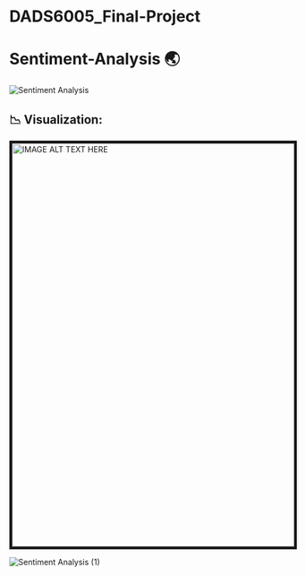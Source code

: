 # DADS6005_Final-Project
# Sentiment-Analysis 🌏

![Sentiment Analysis](https://user-images.githubusercontent.com/97329965/212549301-84b7ff20-add9-47d8-ad67-2bb78cab200c.png)


## 📉 Visualization:
<a href="http://www.youtube.com/watch?feature=player_embedded&v=x2ratX9Eakw
" target="_blank"><img src="http://img.youtube.com/vi/x2ratX9Eakw/0.jpg" 
alt="IMAGE ALT TEXT HERE" width="1280" height="720" border="5" /></a>

![Sentiment Analysis (1)](https://user-images.githubusercontent.com/97329965/212549353-f2adb754-3559-4420-bb07-1a7669d86010.png)
